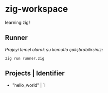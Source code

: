 # zig-workspace
learning zig!

## Runner
*Projeyi temel olarak şu komutla çalıştırabilirsiniz:*
```
zig run runner.zig
```
## Projects | Identifier
* "hello_world" | 1